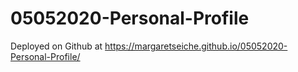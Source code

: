 # 05052020-Personal-Profile

Deployed on Github at https://margaretseiche.github.io/05052020-Personal-Profile/
